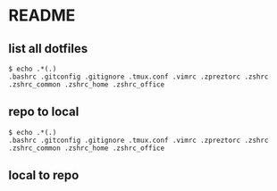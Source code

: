 # README

## list all dotfiles
```shell
$ echo .*(.)
.bashrc .gitconfig .gitignore .tmux.conf .vimrc .zpreztorc .zshrc .zshrc_common .zshrc_home .zshrc_office
```

## repo to local
```shell
$ echo .*(.)
.bashrc .gitconfig .gitignore .tmux.conf .vimrc .zpreztorc .zshrc .zshrc_common .zshrc_home .zshrc_office
```

## local to repo
